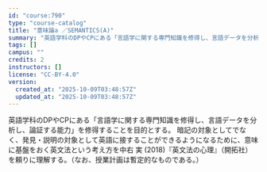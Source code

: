```yaml
---
id: "course:790"
type: "course-catalog"
title: "意味論a ／SEMANTICS(A)"
summary: "英語学科のDPやCPにある「言語学に関する専門知識を修得し、言語データを分析し、論証する能力」を修得することを目的とする。 暗記の対象としてでなく、発見・説明の対象として英語に接することができるようになるために、意味に基盤をおく英文法という…"
tags: []
campus: ""
credits: 2
instructors: []
license: "CC-BY-4.0"
version:
  created_at: "2025-10-09T03:48:57Z"
  updated_at: "2025-10-09T03:48:57Z"
---
```

英語学科のDPやCPにある「言語学に関する専門知識を修得し、言語データを分析し、論証する能力」を修得することを目的とする。 暗記の対象としてでなく、発見・説明の対象として英語に接することができるようになるために、意味に基盤をおく英文法という考え方を中右 実 (2018)『英文法の心理』（開拓社）を頼りに理解する。（なお、授業計画は暫定的なものである。）
